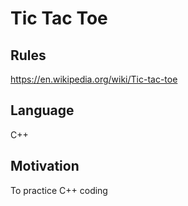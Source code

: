 # Tic Tac Toe

## Rules
https://en.wikipedia.org/wiki/Tic-tac-toe

## Language
C++

## Motivation
To practice C++ coding
